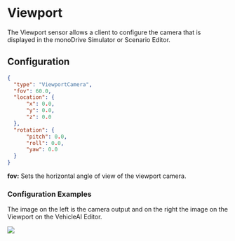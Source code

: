# Viewport

The Viewport sensor allows a client to configure the camera that is displayed in 
the monoDrive Simulator or Scenario Editor. 

## Configuration

``` json
{
  "type": "ViewportCamera",
  "fov": 60.0,
  "location": {
      "x": 0.0,
      "y": 0.0,
      "z": 0.0
  },
  "rotation": {
      "pitch": 0.0,
      "roll": 0.0,
      "yaw": 0.0
  }
}
```

**fov:** Sets the horizontal angle of view of the viewport camera.

### Configuration Examples  

The image on the left is the camera output and on the right the image on the 
Viewport on the VehicleAI Editor.

<p class="img_container">
  <img class="wide_img" src="https://github.com/monoDriveIO/documentation/raw/master/WikiPhotos/LV_client/sensors/configuration/viewport/comparison_camera_viewport.png" />
</p>
